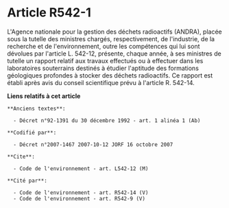 # Article R542-1

L'Agence nationale pour la gestion des déchets radioactifs (ANDRA), placée sous la tutelle des ministres chargés,
respectivement, de l'industrie, de la recherche et de l'environnement, outre les compétences qui lui sont dévolues par
l'article L. 542-12, présente, chaque année, à ses ministres de tutelle un rapport relatif aux travaux effectués ou à
effectuer dans les laboratoires souterrains destinés à étudier l'aptitude des formations géologiques profondes à stocker des
déchets radioactifs. Ce rapport est établi après avis du conseil scientifique prévu à l'article R. 542-14.

**Liens relatifs à cet article**

	**Anciens textes**:

	  - Décret n°92-1391 du 30 décembre 1992 - art. 1 alinéa 1 (Ab)

	**Codifié par**:

	  - Décret n°2007-1467 2007-10-12 JORF 16 octobre 2007

	**Cite**:

	  - Code de l'environnement - art. L542-12 (M)

	**Cité par**:

	  - Code de l'environnement - art. R542-14 (V)
	  - Code de l'environnement - art. R542-9 (V)
